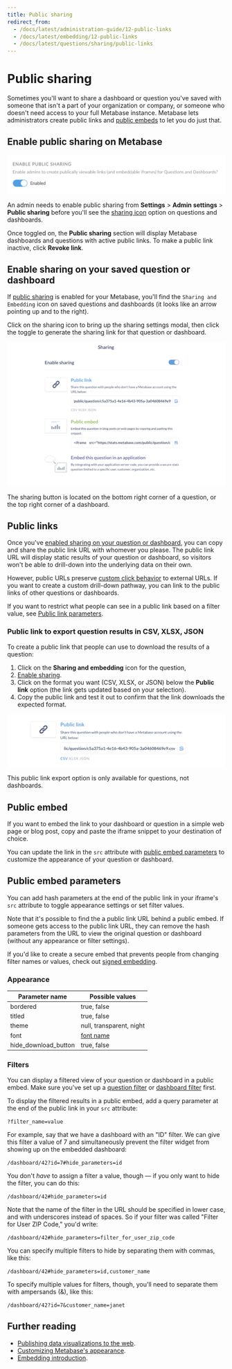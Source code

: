 ```yaml
---
title: Public sharing
redirect_from:
  - /docs/latest/administration-guide/12-public-links
  - /docs/latest/embedding/12-public-links
  - /docs/latest/questions/sharing/public-links
---
```


# Public sharing

Sometimes you'll want to share a dashboard or question you've saved with someone that isn't a part of your organization or company, or someone who doesn't need access to your full Metabase instance. Metabase lets administrators create public links and [public embeds](#public-embed) to let you do just that.

## Enable public sharing on Metabase

![Enable public sharing](../images/enable-public-sharing.png)

An admin needs to enable public sharing from **Settings** > **Admin settings** > **Public sharing** before you'll see the [sharing icon](#enable-sharing-on-your-saved-question-or-dashboard) option on questions and dashboards.

Once toggled on, the **Public sharing** section will display Metabase dashboards and questions with active public links. To make a public link inactive, click **Revoke link**.

## Enable sharing on your saved question or dashboard

If [public sharing](#enable-sharing-on-your-saved-question-or-dashboard) is enabled for your Metabase, you'll find the `Sharing and Embedding` icon on saved questions and dashboards (it looks like an arrow pointing up and to the right).

Click on the sharing icon to bring up the sharing settings modal, then click the toggle to generate the sharing link for that question or dashboard.

![Enable sharing](../images/enable-links.png)

The sharing button is located on the bottom right corner of a question, or the top right corner of a dashboard.

## Public links

Once you've [enabled sharing on your question or dashboard](#enable-sharing-on-your-saved-question-or-dashboard), you can copy and share the public link URL with whomever you please. The public link URL will display static results of your question or dashboard, so visitors won't be able to drill-down into the underlying data on their own.

However, public URLs preserve [custom click behavior](../../dashboards/interactive.md) to external URLs. If you want to create a custom drill-down pathway, you can link to the public links of other questions or dashboards.

If you want to restrict what people can see in a public link based on a filter value, see [Public link parameters](#public-link-parameters).

### Public link to export question results in CSV, XLSX, JSON

To create a public link that people can use to download the results of a question:

1. Click on the **Sharing and embedding** icon for the question,
2. [Enable sharing](#enable-sharing-on-your-saved-question-or-dashboard).
3. Click on the format you want (CSV, XLSX, or JSON) below the **Public link** option (the link gets updated based on your selection).
4. Copy the public link and test it out to confirm that the link downloads the expected format.

![Public export](../images/public-export.png)

This public link export option is only available for questions, not dashboards.

## Public embed

If you want to embed the link to your dashboard or question in a simple web page or blog post, copy and paste the iframe snippet to your destination of choice.

You can update the link in the `src` attribute with [public embed parameters](#public-link-parameters) to customize the appearance of your question or dashboard.

## Public embed parameters

You can add hash parameters at the end of the public link in your iframe's `src` attribute to toggle appearance settings or set filter values. 

Note that it's possible to find the a public link URL behind a public embed. If someone gets access to the public link URL, they can remove the hash parameters from the URL to view the original question or dashboard (without any appearance or filter settings).

If you'd like to create a secure embed that prevents people from changing filter names or values, check out [signed embedding](../../embedding/signed-embedding.md).

### Appearance

| Parameter name         | Possible values                                  |
| ---------------------- | ------------------------------------------------ |
| bordered               | true, false                                      |
| titled                 | true, false                                      |
| theme                  | null, transparent, night                         |
| font                   | [font name](../../configuring-metabase/fonts.md) |
| hide_download_button   | true, false                                      |

### Filters

You can display a filtered view of your question or dashboard in a public embed. Make sure you've set up a [question filter](../query-builder/introduction.md#filtering) or [dashboard filter](../../dashboards/filters.md) first.

To display the filtered results in a public embed, add a query parameter at the end of the public link in your `src` attribute:

```
?filter_name=value
```

For example, say that we have a dashboard with an "ID" filter. We can give this filter a value of 7 and simultaneously prevent the filter widget from showing up on the embedded dashboard:

```
/dashboard/42?id=7#hide_parameters=id
```

You don't _have_ to assign a filter a value, though — if you only want to hide the filter, you can do this:

```
/dashboard/42#hide_parameters=id
```

Note that the name of the filter in the URL should be specified in lower case, and with underscores instead of spaces. So if your filter was called "Filter for User ZIP Code," you'd write:

```
/dashboard/42#hide_parameters=filter_for_user_zip_code
```

You can specify multiple filters to hide by separating them with commas, like this:

```
/dashboard/42#hide_parameters=id,customer_name
```

To specify multiple values for filters, though, you'll need to separate them with ampersands (&), like this:

```
/dashboard/42?id=7&customer_name=janet
```

## Further reading

- [Publishing data visualizations to the web](https://www.metabase.com/learn/embedding/embedding-charts-and-dashboards).
- [Customizing Metabase's appearance](../../configuring-metabase/appearance.md).
- [Embedding introduction](../../embedding/start.md).
